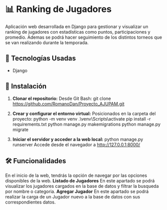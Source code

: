 # 📊 Ranking de Jugadores

Aplicación web desarrollada en Django para gestionar y visualizar un ranking de jugadores con estadísticas como puntos, participaciones y promedio.
Ademas se podrá hacer seguimiento de los distintos torneos que se van realizando durante la temporada.

## 🚀 Tecnologías Usadas
- Django

## 🔧 Instalación

1. **Clonar el repositorio:**
   Desde Git Bash:
   git clone https://github.com/RomanoDan/Proyecto_AJUPAM.git
   
2. **Crear y configurar el entorno virtual:**
    Posicionados en la carpeta del proyecto:
    python -m venv venv
    .\venv\Scripts\activate
    pip install -r requirements.txt
    python manage.py makemigrations
    python manage.py migrate

3. **Iniciar el servidor y acceder a la web local:**
    python manage.py runserver
    Accede desde el navegador a http://127.0.0.1:8000/

## 🛠️ Funcionalidades

En el inicio de la web, tendrás la opción de navegar por las opciones disponibles de la web.
    **Listado de Jugadores**
    En este apartado se podrá visualizar los jugadores cargados en la base de datos y filtrar la busqueda por nombre o categoria.
    **Agregar Jugador**
    En este apartado se podrá realizar la carga de un Jugador nuevo a la base de datos con sus correspondientes datos.